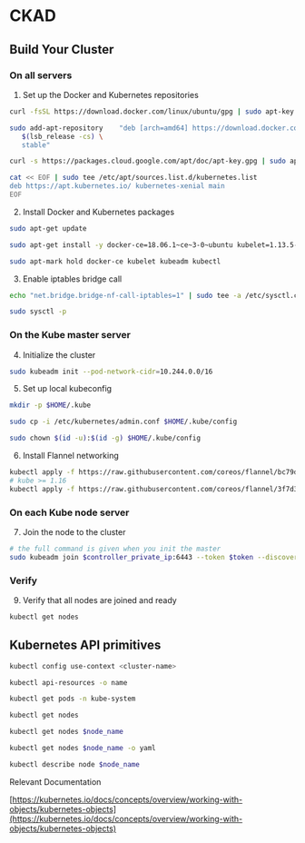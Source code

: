 # CKAD

## Build Your Cluster

### On all servers

1. Set up the Docker and Kubernetes repositories

```bash
curl -fsSL https://download.docker.com/linux/ubuntu/gpg | sudo apt-key add -

sudo add-apt-repository    "deb [arch=amd64] https://download.docker.com/linux/ubuntu \
   $(lsb_release -cs) \
   stable"

curl -s https://packages.cloud.google.com/apt/doc/apt-key.gpg | sudo apt-key add -

cat << EOF | sudo tee /etc/apt/sources.list.d/kubernetes.list
deb https://apt.kubernetes.io/ kubernetes-xenial main
EOF
```

2. Install Docker and Kubernetes packages

```bash
sudo apt-get update

sudo apt-get install -y docker-ce=18.06.1~ce~3-0~ubuntu kubelet=1.13.5-00 kubeadm=1.13.5-00 kubectl=1.13.5-00

sudo apt-mark hold docker-ce kubelet kubeadm kubectl
```

3. Enable iptables bridge call

```bash
echo "net.bridge.bridge-nf-call-iptables=1" | sudo tee -a /etc/sysctl.conf

sudo sysctl -p
```

### On the Kube master server

4. Initialize the cluster

```bash
sudo kubeadm init --pod-network-cidr=10.244.0.0/16
```

5. Set up local kubeconfig

```bash
mkdir -p $HOME/.kube

sudo cp -i /etc/kubernetes/admin.conf $HOME/.kube/config

sudo chown $(id -u):$(id -g) $HOME/.kube/config
```

6. Install Flannel networking

```bash
kubectl apply -f https://raw.githubusercontent.com/coreos/flannel/bc79dd1505b0c8681ece4de4c0d86c5cd2643275/Documentation/kube-flannel.yml
# kube >= 1.16
kubectl apply -f https://raw.githubusercontent.com/coreos/flannel/3f7d3e6c24f641e7ff557ebcea1136fdf4b1b6a1/Documentation/kube-flannel.yml
```

### On each Kube node server

7. Join the node to the cluster

```bash
# the full command is given when you init the master
sudo kubeadm join $controller_private_ip:6443 --token $token --discovery-token-ca-cert-hash $hash
```

### Verify

9. Verify that all nodes are joined and ready

```bash
kubectl get nodes
```

## Kubernetes API primitives

```bash
kubectl config use-context <cluster-name>

kubectl api-resources -o name

kubectl get pods -n kube-system

kubectl get nodes

kubectl get nodes $node_name

kubectl get nodes $node_name -o yaml

kubectl describe node $node_name
```

Relevant Documentation

[https://kubernetes.io/docs/concepts/overview/working-with-objects/kubernetes-objects](https://kubernetes.io/docs/concepts/overview/working-with-objects/kubernetes-objects)
